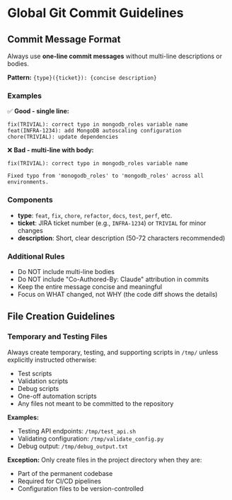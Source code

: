 # Global Git Commit Guidelines

## Commit Message Format

Always use **one-line commit messages** without multi-line descriptions or bodies.

**Pattern:** `{type}({ticket}): {concise description}`

### Examples

✅ **Good - single line:**
```
fix(TRIVIAL): correct typo in mongodb_roles variable name
feat(INFRA-1234): add MongoDB autoscaling configuration
chore(TRIVIAL): update dependencies
```

❌ **Bad - multi-line with body:**
```
fix(TRIVIAL): correct typo in mongodb_roles variable name

Fixed typo from 'monogodb_roles' to 'mongodb_roles' across all environments.
```

### Components

- **type**: `feat`, `fix`, `chore`, `refactor`, `docs`, `test`, `perf`, etc.
- **ticket**: JIRA ticket number (e.g., `INFRA-1234`) or `TRIVIAL` for minor changes
- **description**: Short, clear description (50-72 characters recommended)

### Additional Rules

- Do NOT include multi-line bodies
- Do NOT include "Co-Authored-By: Claude" attribution in commits
- Keep the entire message concise and meaningful
- Focus on WHAT changed, not WHY (the code diff shows the details)

## File Creation Guidelines

### Temporary and Testing Files

Always create temporary, testing, and supporting scripts in `/tmp/` unless explicitly instructed otherwise:

- Test scripts
- Validation scripts
- Debug scripts
- One-off automation scripts
- Any files not meant to be committed to the repository

**Examples:**
- Testing API endpoints: `/tmp/test_api.sh`
- Validating configuration: `/tmp/validate_config.py`
- Debug output: `/tmp/debug_output.txt`

**Exception:** Only create files in the project directory when they are:
- Part of the permanent codebase
- Required for CI/CD pipelines
- Configuration files to be version-controlled
